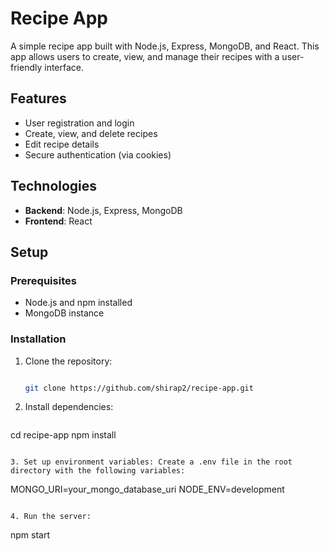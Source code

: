 # Recipe App

A simple recipe app built with Node.js, Express, MongoDB, and React. This app allows users to create, view, and manage their recipes with a user-friendly interface.

## Features

- User registration and login
- Create, view, and delete recipes
- Edit recipe details
- Secure authentication (via cookies)

## Technologies

- **Backend**: Node.js, Express, MongoDB
- **Frontend**: React

## Setup

### Prerequisites

- Node.js and npm installed
- MongoDB instance

### Installation

1. Clone the repository:
   ```sh

   git clone https://github.com/shirap2/recipe-app.git
      ```


2. Install dependencies:

   ```

cd recipe-app
npm install
   ```

3. Set up environment variables: Create a .env file in the root directory with the following variables:

   ```

MONGO_URI=your_mongo_database_uri
NODE_ENV=development
   ```

4. Run the server:
```
npm start
```